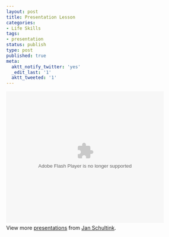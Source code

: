 ```yaml
---
layout: post
title: Presentation Lesson
categories:
- Life Skills
tags:
- presentation
status: publish
type: post
published: true
meta:
  aktt_notify_twitter: 'yes'
  _edit_last: '1'
  aktt_tweeted: '1'
---
```

<div id="__ss_4250331" style="width: 425px;"><object id="__sse4250331" classid="clsid:d27cdb6e-ae6d-11cf-96b8-444553540000" width="425" height="355" codebase="http://download.macromedia.com/pub/shockwave/cabs/flash/swflash.cab#version=6,0,40,0"><param name="allowFullScreen" value="true" /><param name="allowScriptAccess" value="always" /><param name="src" value="http://static.slidesharecdn.com/swf/ssplayer2.swf?doc=cfakepathbiztec-100523164338-phpapp01&amp;stripped_title=presentation-lessons-for-entrepreneurs-4250331" /><param name="name" value="__sse4250331" /><param name="allowfullscreen" value="true" /><embed id="__sse4250331" type="application/x-shockwave-flash" width="425" height="355" src="http://static.slidesharecdn.com/swf/ssplayer2.swf?doc=cfakepathbiztec-100523164338-phpapp01&amp;stripped_title=presentation-lessons-for-entrepreneurs-4250331" name="__sse4250331" allowscriptaccess="always" allowfullscreen="true"></embed></object>
<div style="padding: 5px 0 12px;">View more <a href="http://www.slideshare.net/">presentations</a> from <a href="http://www.slideshare.net/JanSchultink">Jan Schultink</a>.</div>
</div>
